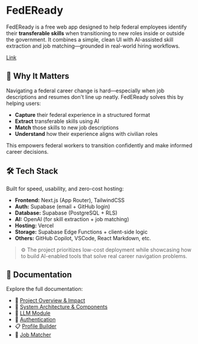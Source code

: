 # FedEReady

FedEReady is a free web app designed to help federal employees identify their **transferable skills** when transitioning to new roles inside or outside the government. It combines a simple, clean UI with AI-assisted skill extraction and job matching—grounded in real-world hiring workflows.

[Link](https://federeady-kwevytzht-iroisestudios-projects.vercel.app/)

## 🚀 Why It Matters

Navigating a federal career change is hard—especially when job descriptions and resumes don't line up neatly. FedEReady solves this by helping users:

- **Capture** their federal experience in a structured format
- **Extract** transferable skills using AI
- **Match** those skills to new job descriptions
- **Understand** how their experience aligns with civilian roles

This empowers federal workers to transition confidently and make informed career decisions.

## 🛠️ Tech Stack

Built for speed, usability, and zero-cost hosting:

- **Frontend:** Next.js (App Router), TailwindCSS
- **Auth:** Supabase (email + GitHub login)
- **Database:** Supabase (PostgreSQL + RLS)
- **AI:** OpenAI (for skill extraction + job matching)
- **Hosting:** Vercel
- **Storage:** Supabase Edge Functions + client-side logic
- **Others:** GitHub Copilot, VSCode, React Markdown, etc.

> ⚙️ The project prioritizes low-cost deployment while showcasing how to build AI-enabled tools that solve real career navigation problems.

## 📂 Documentation

Explore the full documentation:

- 📘 [Project Overview & Impact](docs/project-overview.md)
- 🧩 [System Architecture & Components](docs/architecture.md)
- 🧠 [LLM Module](docs/llm-parsing-module.md)
- 🔐 [Authentication](docs/auth.md)
- 📋 [Profile Builder](docs/profile-builder.md)
- 🎯 [Job Matcher](docs/job-matcher.md)
